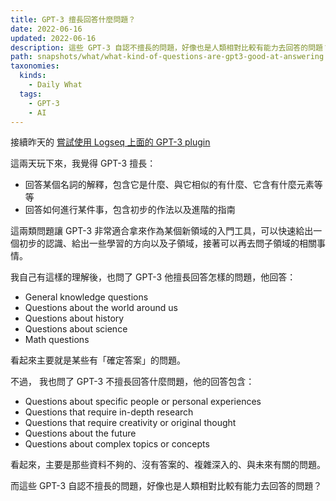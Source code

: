 ```yaml
---
title: GPT-3 擅長回答什麼問題？
date: 2022-06-16
updated: 2022-06-16
description: 這些 GPT-3 自認不擅長的問題，好像也是人類相對比較有能力去回答的問題？
path: snapshots/what/what-kind-of-questions-are-gpt3-good-at-answering
taxonomies:
  kinds: 
    - Daily What
  tags: 
    - GPT-3
    - AI
---
```


接續昨天的 [嘗試使用 Logseq 上面的 GPT-3 plugin](@/snapshots/tried-tried-to-use-logseq-plugin-gpt3-openai.md)

這兩天玩下來，我覺得 GPT-3 擅長：

- 回答某個名詞的解釋，包含它是什麼、與它相似的有什麼、它含有什麼元素等等
- 回答如何進行某件事，包含初步的作法以及進階的指南

這兩類問題讓 GPT-3 非常適合拿來作為某個新領域的入門工具，可以快速給出一個初步的認識、給出一些學習的方向以及子領域，接著可以再去問子領域的相關事情。

我自己有這樣的理解後，也問了 GPT-3 他擅長回答怎樣的問題，他回答：

- General knowledge questions
- Questions about the world around us
- Questions about history
- Questions about science
- Math questions

看起來主要就是某些有「確定答案」的問題。

不過， 我也問了 GPT-3 不擅長回答什麼問題，他的回答包含：

- Questions about specific people or personal experiences
- Questions that require in-depth research
- Questions that require creativity or original thought
- Questions about the future
- Questions about complex topics or concepts

看起來，主要是那些資料不夠的、沒有答案的、複雜深入的、與未來有關的問題。

而這些 GPT-3 自認不擅長的問題，好像也是人類相對比較有能力去回答的問題？

